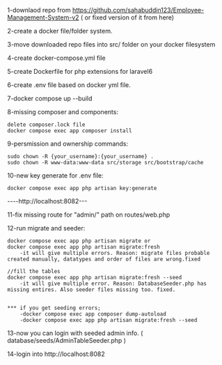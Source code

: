 1-downlaod repo from https://github.com/sahabuddin123/Employee-Management-System-v2
( or fixed version of it from here)

2-create a docker file/folder system.

3-move downloaded repo files into src/ folder on your docker filesystem

4-create docker-compose.yml file

5-create Dockerfile for php extensions for laravel6

6-create .env file based on docker yml file.

7-docker compose up --build

8-missing composer and components:

    delete composer.lock file
    docker compose exec app composer install
    
9-persmission and ownership commands:

    sudo chown -R {your_username}:{your_username} .
    sudo chown -R www-data:www-data src/storage src/bootstrap/cache
    
    
10-new key generate for .env file:

    docker compose exec app php artisan key:generate
    
    
----http://localhost:8082---
    
    
11-fix missing route for "admin/" path on routes/web.php

12-run migrate and seeder:

    docker compose exec app php artisan migrate or
    docker compose exec app php artisan migrate:fresh
        -it will give multiple errors. Reason: migrate files probable created manually, datatypes and order of files are wrong.fixed
    
    //fill the tables
    docker compose exec app php artisan migrate:fresh --seed
        -it will give multiple error. Reason: DatabaseSeeder.php has missing entires. Also seeder files missing too. fixed.
        
        
    *** if you get seeding errors;
        -docker compose exec app composer dump-autoload
        -docker compose exec app php artisan migrate:fresh --seed
        
13-now you can login with seeded admin info. ( database/seeds/AdminTableSeeder.php )

14-login into http://localhost:8082
